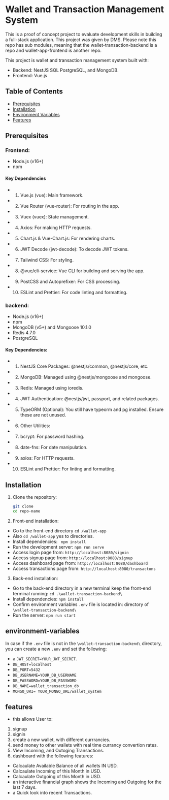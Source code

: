 # Wallet and Transaction Management System
This is a proof of concept project to evaluate development skills in building a full-stack application. 
This project was given by DMS.
Please note this repo has sub modules, meaning that the wallet-transaction-backend is a repo and wallet-app-frontend is another repo. 

This project is wallet and transaction management system built with:
- Backend: NestJS SQL PostgreSQL, and MongoDB.
- Frontend: Vue.js

## Table of Contents
- [Prerequisites](#prerequisites)
- [Installation](#installation)
- [Environment Variables](#environment-variables)
- [Features](#features)

## Prerequisites
### Frontend:
- Node.js (v16+)
- npm 

#### Key Dependencies
- 1. Vue.js (vue): Main framework.
- 2. Vue Router (vue-router): For routing in the app.
- 3. Vuex (vuex): State management.
- 4. Axios: For making HTTP requests.
- 5. Chart.js & Vue-Chart.js: For rendering charts.
- 6. JWT Decode (jwt-decode): To decode JWT tokens.
- 7. Tailwind CSS: For styling.
- 8. @vue/cli-service: Vue CLI for building and serving the app.
- 9. PostCSS and Autoprefixer: For CSS processing.
- 10. ESLint and Prettier: For code linting and formatting.


### backend: 
- Node.js (v16+)
- npm
- MongoDB (v5+) and Mongoose 10.1.0
- Redis 4.7.0
- PostgreSQL 

#### Key Dependencies:
- 1. NestJS Core Packages: @nestjs/common, @nestjs/core, etc.
- 2. MongoDB: Managed using @nestjs/mongoose and mongoose.
- 3. Redis: Managed using ioredis.
- 4. JWT Authentication: @nestjs/jwt, passport, and related packages.
- 5. TypeORM (Optional): You still have typeorm and pg installed. Ensure these are not unused.
- 6. Other Utilities:
- 7. bcrypt: For password hashing.
- 8. date-fns: For date manipulation.
- 9. axios: For HTTP requests.
- 10. ESLint and Prettier: For linting and formatting.

## Installation
1. Clone the repository:
   ```bash
   git clone 
   cd repo-name

2. Front-end installation:
- Go to the front-end directory `cd /wallet-app` 
- Also `cd /wallet-app` yes to directories.
- Install dependencies: ` npm install` 
- Run the development server: `npm run serve` 
- Access login page from: `http://localhost:8080/signin`
- Access signup page from: `http://localhost:8080/signup`
- Access dashboard page from: `http://localhost:8080/dashboard`
- Access transactions page from: `http://localhost:8080/transactons`

3. Back-end installation:
-  Go to the back-end directory in a new terminal keep the front-end terminal running: `cd .\wallet-transaction-backend\`
- Install dependencies: `npm install`
- Confirm environment variables `.env` file is located in: directory of  `\wallet-transaction-backend\` 
- Run the server: `npm run start`


## environment-variables
In case if the `.env` file is not in the `\wallet-transaction-backend\` directory,
 you can create a new `.env` and set the following:
 - a `JWT_SECRET=YOUR_JWT_SECRET`. 
 - `DB_HOST=localhost`
- `DB_PORT=5432`
- `DB_USERNAME=YOUR_DB_USERNAME`
- `DB_PASSWORD=YOUR_DB_PASSWORD`
- `DB_NAME=wallet_transaction_db`
- `MONGO_URI= YOUR_MONGO_URL/wallet_system`

## features
- this allows User to:
1. signup
2. signin
3. create a new wallet, with different currrancies. 
4. send money to other wallets with real time currancy convertion rates.
5. View Incoming, and Outoging Transactions.
6. dashboard with the following features:
- Calcaulate Available Balance of all wallets IN USD.
- Calcaulate Incoming of this Month in USD.
- Calcaulate Outgoing of this Month in USD.
- an interactive financial graph shows the Incoming and Outgoing for the last 7 days.
- a Quick look into recent Transactions.



